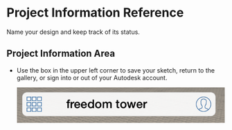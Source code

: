 # Project Information Reference

Name your design and keep track of its status.

## Project Information Area

* Use the box in the upper left corner to save your sketch, return to the gallery, or sign into or out of your Autodesk account.

  ![](../.gitbook/assets/guid-d7bdd290-33eb-4978-b03f-18f9f343027e-low.png)

